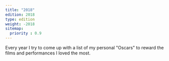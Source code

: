 ```yaml
---
title: "2018"
edition: 2018
type: edition
weight: -2018
sitemap:
  priority : 0.9
---
```

Every year I try to come up with a list of my personal "Oscars" to reward the films and performances I loved the most.